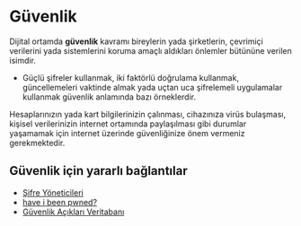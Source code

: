 <!-- NOTLAR 
 - Bu sayfa bilgi içerikli makaleden oluşmaktadır.
 - Bu içeriğe eklenmesi gereken şeyler olduğu düşünülmektedir. https://github.com/GuvendeKal/guvendekal.org/issues/28 buradan bakabilirsiniz.
 - İçerik kuralları ve ekleme yapmak sayfalarını ziyaret edebilirsiniz -->

# Güvenlik

Dijital ortamda **güvenlik** kavramı bireylerin yada şirketlerin, çevrimiçi verilerini yada sistemlerini koruma amaçlı aldıkları önlemler bütününe verilen isimdir.

* Güçlü şifreler kullanmak, iki faktörlü doğrulama kullanmak, güncellemeleri vaktinde almak yada uçtan uca şifrelemeli uygulamalar kullanmak güvenlik anlamında bazı örneklerdir.

Hesaplarınızın yada kart bilgilerinizin çalınması, cihazınıza virüs bulaşması, kişisel verilerinizin internet ortamında paylaşılması gibi durumlar yaşamamak için internet üzerinde güvenliğinize önem vermeniz gerekmektedir.

## Güvenlik için yararlı bağlantılar

* [Şifre Yöneticileri](https://guvendekal.org/#/sifre-yoneticileri)
* [have i been pwned?](https://haveibeenpwned.com/)
* [Güvenlik Açıkları Veritabanı](https://www.exploit-db.com/)
